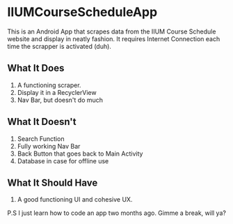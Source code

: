 # IIUMCourseScheduleApp
This is an Android App that scrapes data from the IIUM Course Schedule website and display in neatly fashion.
It requires Internet Connection each time the scrapper is activated (duh).

## What It Does
1. A functioning scraper.
2. Display it in a RecyclerView
3. Nav Bar, but doesn't do much

## What It Doesn't
1. Search Function
2. Fully working Nav Bar
3. Back Button that goes back to Main Activity
4. Database in case for offline use

## What It Should Have
1. A good functioning UI and cohesive UX.

P.S I just learn how to code an app two months ago. Gimme a break, will ya?

